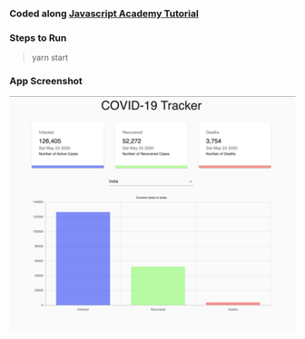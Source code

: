 ### Coded along [Javascript Academy Tutorial](https://www.youtube.com/watch?v=khJlrj3Y6Ls&list=LLZBVJiw9u1FiQ8x-wxKzJMw&index=2&t=0s)

### Steps to Run

> yarn start

### App Screenshot
![Screenshot](./screenshot.png)